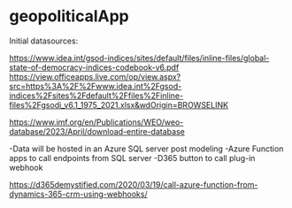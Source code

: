# geopoliticalApp

Initial datasources:

https://www.idea.int/gsod-indices/sites/default/files/inline-files/global-state-of-democracy-indices-codebook-v6.pdf
https://view.officeapps.live.com/op/view.aspx?src=https%3A%2F%2Fwww.idea.int%2Fgsod-indices%2Fsites%2Fdefault%2Ffiles%2Finline-files%2Fgsodi_v6.1_1975_2021.xlsx&wdOrigin=BROWSELINK


https://www.imf.org/en/Publications/WEO/weo-database/2023/April/download-entire-database




-Data will be hosted in an Azure SQL server post modeling
-Azure Function apps to call endpoints from SQL server
-D365 button to call plug-in webhook



https://d365demystified.com/2020/03/19/call-azure-function-from-dynamics-365-crm-using-webhooks/
